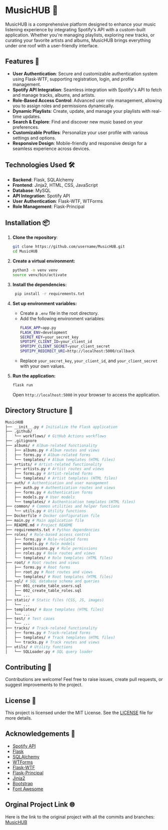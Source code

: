 
# MusicHUB 🎵

MusicHUB is a comprehensive platform designed to enhance your music listening experience by integrating Spotify's API with a custom-built application. Whether you're managing playlists, exploring new tracks, or curating your favorite artists and albums, MusicHUB brings everything under one roof with a user-friendly interface.

## Features 🚀

- **User Authentication**: Secure and customizable authentication system using Flask-WTF, supporting registration, login, and profile management.
- **Spotify API Integration**: Seamless integration with Spotify's API to fetch and manage tracks, albums, and artists.
- **Role-Based Access Control**: Advanced user role management, allowing you to assign roles and permissions dynamically.
- **Dynamic Playlists**: Create, update, and manage your playlists with real-time updates.
- **Search & Explore**: Find and discover new music based on your preferences.
- **Customizable Profiles**: Personalize your user profile with various settings and options.
- **Responsive Design**: Mobile-friendly and responsive design for a seamless experience across devices.


## Technologies Used 🛠️

- **Backend**: Flask, SQLAlchemy
- **Frontend**: Jinja2, HTML, CSS, JavaScript
- **Database**: MySQL
- **API Integration**: Spotify API
- **User Authentication**: Flask-WTF, WTForms
- **Role Management**: Flask-Principal

## Installation 📦

1. **Clone the repository**:
   ```bash
   git clone https://github.com/username/MusicHUB.git
   cd MusicHUB
    ```

2. **Create a virtual environment:**
   ```bash
   python3 -m venv venv
   source venv/bin/activate
   ```

3. **Install the dependencies:**
   ```bash
    pip install -r requirements.txt
    ```

4. **Set up environment variables:**
   - Create a `.env` file in the root directory.
   - Add the following environment variables:
     ```bash
     FLASK_APP=app.py
     FLASK_ENV=development
     SECRET_KEY=your_secret_key
     SPOTIPY_CLIENT_ID=your_client_id
     SPOTIPY_CLIENT_SECRET=your_client_secret
     SPOTIPY_REDIRECT_URI=http://localhost:5000/callback
     ```
    - Replace `your_secret_key`, `your_client_id`, and `your_client_secret` with your own values.

5. **Run the application:**
    ```bash
    flask run
    ```
    Open `http://localhost:5000` in your browser to access the application.

## Directory Structure 📁

```bash
MusicHUB
├── __init__.py # Initialize the Flask application
├── .github/ 
│   └── workflows/ # GitHub Actions workflows
├── .gitignore
├── albums/ # Album-related functionality
│   ├── albums.py # Album routes and views
│   ├── forms.py # Album-related forms
│   └── templates/ # Album templates (HTML files)
├── artists/ # Artist-related functionality
│   ├── artists.py # Artist routes and views
│   ├── forms.py # Artist-related forms
│   └── templates/ # Artist templates (HTML files)
├── auth/ # Authentication and user management 
│   ├── auth.py # Authentication routes and views
│   ├── forms.py # Authentication forms
│   ├── models.py # User models
│   └── templates/ # Authentication templates (HTML files)
├── common/ # Common utilities and helper functions
│   └── utils.py # Utility functions
├── Dockerfile # Docker configuration file
├── main.py # Main application file
├── README.md # Project README
├── requirements.txt # Python dependencies
├── roles/ # Role-based access control
│   ├── forms.py # Role-related forms
│   ├── models.py # Role models
│   ├── permissions.py # Role permissions 
│   ├── roles.py # Role routes and views 
│   └── templates/ # Role templates (HTML files)
├── root/ # Root routes and views
│   ├── forms.py # Root forms
│   ├── root.py # Root routes and views
│   └── templates/ # Root templates (HTML files)
├── sql/ # SQL database schema and queries
│   ├── 001_create_table_users.sql 
│   ├── 002_create_table_roles.sql
│   └── ...
├── static/ # Static files (CSS, JS, images)
│   └── ...
├── templates/ # Base templates (HTML files)
│   └── ...
├── test/ # Test cases
│   └── ...
├── tracks/ # Track-related functionality
│   ├── forms.py # Track-related forms
│   ├── templates/ # Track templates (HTML files)
│   └── tracks.py # Track routes and views
├── utils/ # Utility functions
│   └── SQLLoader.py # SQL query loader

```

## Contributing 🤝

Contributions are welcome! Feel free to raise issues, create pull requests, or suggest improvements to the project.

## License 📝

This project is licensed under the MIT License. See the [LICENSE](LICENSE) file for more details.

## Acknowledgements 🙏

- [Spotify API](https://developer.spotify.com/documentation/web-api/)
- [Flask](https://flask.palletsprojects.com/)
- [SQLAlchemy](https://www.sqlalchemy.org/)
- [WTForms](https://wtforms.readthedocs.io/)
- [Flask-WTF](https://flask-wtf.readthedocs.io/)
- [Flask-Principal](https://pythonhosted.org/Flask-Principal/)
- [Jinja2](https://jinja.palletsprojects.com/)
- [Bootstrap](https://getbootstrap.com/)
- [Font Awesome](https://fontawesome.com/)


## Orginal Project Link 🌐

Here is the link to the original project with all the commits and branches:
[MusicHUB](https://github.com/ro-rok/rk868-is601-007/tree/main/Spotify_Project)

